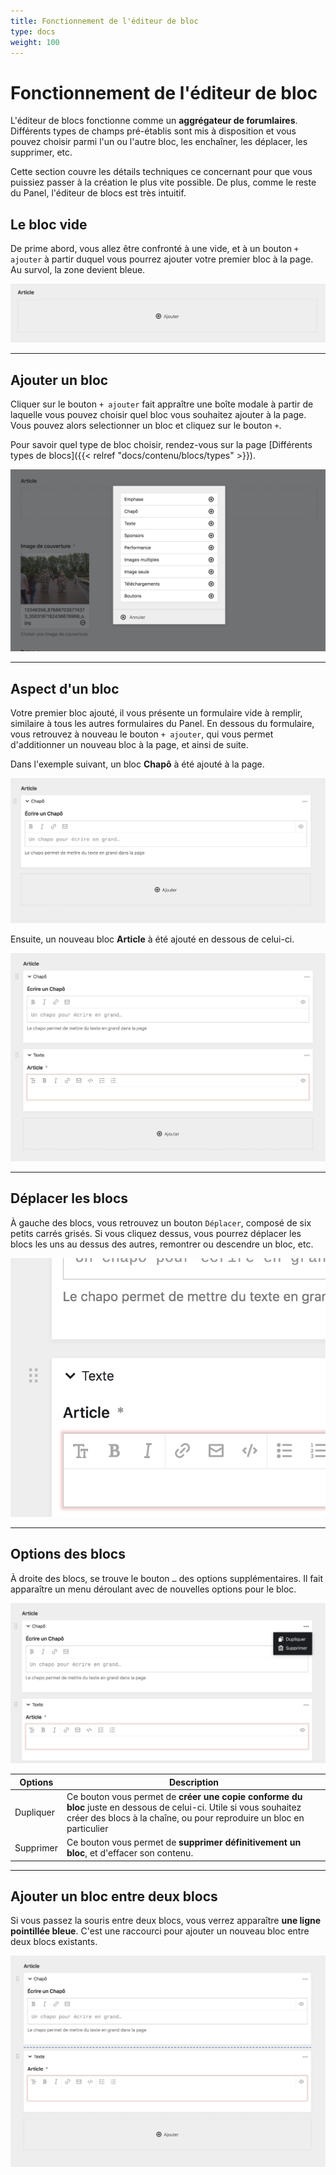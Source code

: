 ```yaml
---
title: Fonctionnement de l'éditeur de bloc
type: docs
weight: 100
---
```


# Fonctionnement de l'éditeur de bloc

L'éditeur de blocs fonctionne comme un **aggrégateur de forumlaires**. Différents types de champs pré-établis sont mis à disposition et vous pouvez choisir parmi l'un ou l'autre bloc, les enchaîner, les déplacer, les supprimer, etc.

Cette section couvre les détails techniques ce concernant pour que vous puissiez passer à la création le plus vite possible. De plus, comme le reste du Panel, l'éditeur de blocs est très intuitif.

## Le bloc vide

De prime abord, vous allez être confronté à une vide, et à un bouton ```+ ajouter``` à partir duquel vous pourrez ajouter votre premier bloc à la page. Au survol, la zone devient bleue.

![L'éditeur de bloc vide](bloc_work_empty.png)

****

## Ajouter un bloc

Cliquer sur le bouton ```+ ajouter``` fait appraître une boîte modale à partir de laquelle vous pouvez choisir quel bloc vous souhaitez ajouter à la page. Vous pouvez alors selectionner un bloc et cliquez sur le bouton ```+```.

Pour savoir quel type de bloc choisir, rendez-vous sur la page [Différents types de blocs]({{< relref "docs/contenu/blocs/types" >}}).

![Formulaire de bloc](bloc_work_choose.png)

****

## Aspect d'un bloc

Votre premier bloc ajouté, il vous présente un formulaire vide à remplir, similaire à tous les autres formulaires du Panel. En dessous du formulaire, vous retrouvez à nouveau le bouton ```+ ajouter```, qui vous permet d'additionner un nouveau bloc à la page, et ainsi de suite.

Dans l'exemple suivant, un bloc **Chapô** à été ajouté à la page.

![L'éditeur de bloc avec un seul bloc](bloc_work_one.png)

Ensuite, un nouveau bloc **Article** à été ajouté en dessous de celui-ci.

![L'éditeur de bloc avec deux blocs](bloc_work_two.png)

****

## Déplacer les blocs

À gauche des blocs, vous retrouvez un bouton ```Déplacer```, composé de six petits carrés grisés. Si vous cliquez dessus, vous pourrez déplacer les blocs les uns au dessus des autres, remontrer ou descendre un bloc, etc.

![Zoom sur le bouton déplacer d'un bloc](bloc_work_drag.png)

****

## Options des blocs

À droite des blocs, se trouve le bouton ```…``` des options supplémentaires. Il fait apparaître un menu déroulant avec de nouvelles options pour le bloc.

![L'éditeur de bloc vide](bloc_work_menu.png)

| Options | Description |
|---------|-------------|
| Dupliquer | Ce bouton vous permet de **créer une copie conforme du bloc** juste en dessous de celui-ci. Utile si vous souhaitez créer des blocs à la chaîne, ou pour reproduire un bloc en particulier |
| Supprimer | Ce bouton vous permet de **supprimer définitivement un bloc**, et d'effacer son contenu. |

****

## Ajouter un bloc entre deux blocs

Si vous passez la souris entre deux blocs, vous verrez apparaître **une ligne pointillée bleue**. C'est une raccourci pour ajouter un nouveau bloc entre deux blocs existants.

![L'éditeur de bloc vide](bloc_work_middle.png)

